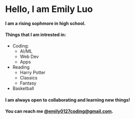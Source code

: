 <!---
emilyhjluo/emilyhjluo is a ✨ special ✨ repository because its `README.md` (this file) appears on your GitHub profile.
You can click the Preview link to take a look at your changes.
--->


<!DOCtype HTML>
<html>
  <h1> Hello, I am Emily Luo</h1>
  <h4>I am a rising sophmore in high school.</h4>
  <h4> Things that I am intrested in: <br></h4>
  <ul>
  <li>Coding: 
  <ul>
  <li>AI/ML</li>
  <li>Web Dev</li>
  <li>Apps</li>
</ul></li>
  <li>Reading
  <ul>
  <li>Harry Potter</li>
  <li>Classics</li>
  <li>Fantasy</li>
</ul></li>
  <li>Basketball</li>
</ul>
  <h4>I am always open to collaborating and learning new things!</h4>
  <h4>You can reach me <a href="emily0127coding@gmail.com">@emily0127coding@gmail.com</a>.</h4>
</html>

